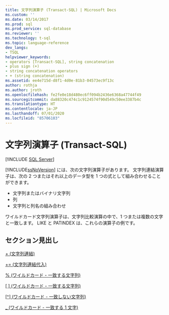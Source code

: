 ```yaml
---
title: 文字列演算子 (Transact-SQL) | Microsoft Docs
ms.custom: ''
ms.date: 03/14/2017
ms.prod: sql
ms.prod_service: sql-database
ms.reviewer: ''
ms.technology: t-sql
ms.topic: language-reference
dev_langs:
- TSQL
helpviewer_keywords:
- operators [Transact-SQL], string concatenation
- plus sign (+)
- string concatenation operators
- + (string concatenation)
ms.assetid: ee4e715d-d8f1-4d0e-81b3-04573ec9f13c
author: rothja
ms.author: jroth
ms.openlocfilehash: fe2fe0e18d480ec6ff094b2436e6368a47744f49
ms.sourcegitcommit: da88320c474c1c9124574f90d549c50ee3387b4c
ms.translationtype: HT
ms.contentlocale: ja-JP
ms.lasthandoff: 07/01/2020
ms.locfileid: "85706103"
---
```

# <a name="string-operators-transact-sql"></a>文字列演算子 (Transact-SQL)
[!INCLUDE [SQL Server](../../includes/applies-to-version/sqlserver.md)]

[!INCLUDE[ssNoVersion](../../includes/ssnoversion-md.md)] には、次の文字列演算子があります。 文字列連結演算子は、次の 2 つまたはそれ以上のデータ型を 1 つの式として組み合わせることができます。 
* 文字列またはバイナリ文字列
* 列 
* 文字列と列名の組み合わせ 

ワイルドカード文字列演算子は、文字列比較演算の中で、1 つまたは複数の文字と一致します。 LIKE と PATINDEX は、これらの演算子の例です。  
  
## <a name="section-heading"></a>セクション見出し  
[+ (文字列連結)](../../t-sql/language-elements/string-concatenation-transact-sql.md)  
  
[+= (文字列連結代入)](../../t-sql/language-elements/string-concatenation-equal-transact-sql.md)  
  
[% (ワイルドカード - 一致する文字列)](../../t-sql/language-elements/percent-character-wildcard-character-s-to-match-transact-sql.md)  
  
[&#91; &#93; (ワイルドカード - 一致する文字列)](../../t-sql/language-elements/wildcard-character-s-to-match-transact-sql.md)  
  
[&#91;^&#93; (ワイルドカード - 一致しない文字列)](../../t-sql/language-elements/wildcard-character-s-not-to-match-transact-sql.md)  
  
[_ (ワイルドカード - 一致する 1 文字)](../../t-sql/language-elements/wildcard-match-one-character-transact-sql.md)  
  
